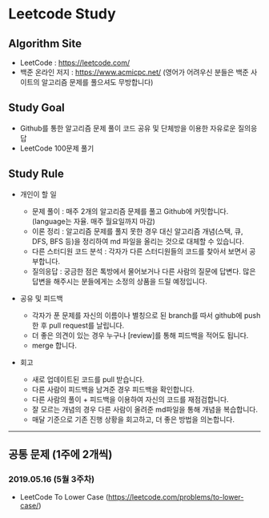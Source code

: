 # Leetcode Study

## Algorithm Site
- LeetCode : https://leetcode.com/
- 백준 온라인 저지 : https://www.acmicpc.net/ (영어가 어려우신 분들은 백준 사이트의 알고리즘 문제를 풀으셔도 무방합니다)


## Study Goal
- Github를 통한 알고리즘 문제 풀이 코드 공유 및 단체방을 이용한 자유로운 질의응답
- LeetCode 100문제 풀기

## Study Rule
- 개인이 할 일
  - 문제 풀이 : 매주 2개의 알고리즘 문제를 풀고 Github에 커밋합니다. (language는 자율. 매주 월요일까지 마감)
  - 이론 정리 : 알고리즘 문제를 풀지 못한 경우 대신 알고리즘 개념(스택, 큐, DFS, BFS 등)을 정리하여 md 파일을 올리는 것으로 대체할 수 있습니다.
  - 다른 스터디원 코드 분석 : 각자가 다른 스터디원들의 코드를 찾아서 보면서 공부합니다.
  - 질의응답 : 궁금한 점은 톡방에서 물어보거나 다른 사람의 질문에 답변다. 많은 답변을 해주시는 분들에게는 소정의 상품을 드릴 예정입니다.
  
 - 공유 및 피드백
    - 각자가 푼 문제를 자신의 이름이나 별칭으로 된 branch를 따서 github에 push 한 후 pull request를 날립니다.
    - 더 좋은 의견이 있는 경우 누구나 [review]를 통해 피드백을 적어도 됩니다.
    - merge 합니다.
 
 - 회고
    - 새로 업데이트된 코드를 pull 받습니다.
    - 다른 사람이 피드백을 남겨준 경우 피드백을 확인합니다. 
    - 다른 사람의 풀이 + 피드백을 이용하여 자신의 코드를 재점검합니다.
    - 잘 모르는 개념의 경우 다른 사람이 올려준 md파일을 통해 개념을 복습합니다.
    - 매달 기준으로 기존 진행 상황을 회고하고, 더 좋은 방법을 의논합니다.


---------------------------------------------------------------------------------------------------

## 공통 문제 (1주에 2개씩) 

### 2019.05.16 (5월 3주차)

- LeetCode To Lower Case (https://leetcode.com/problems/to-lower-case/)


